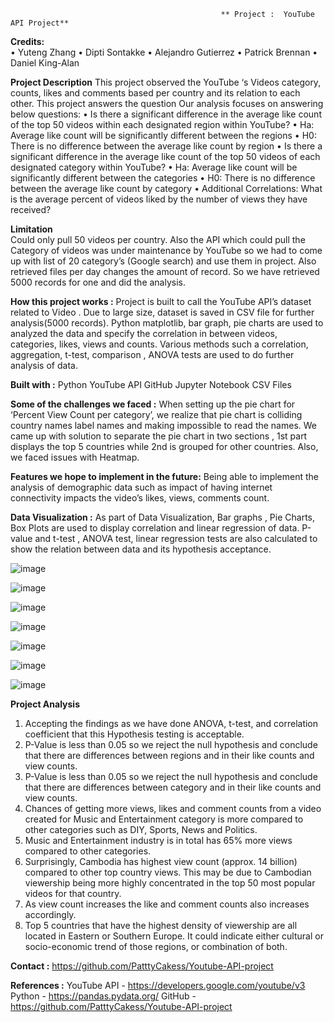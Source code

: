                                                    ** Project :  YouTube API Project**
**Credits:**  
•	Yuteng Zhang
•	Dipti Sontakke
•	Alejandro Gutierrez
•	Patrick Brennan
•	Daniel King-Alan


**Project Description**
This project observed the YouTube ‘s Videos category, counts, likes and comments based per country and its relation to each other. This project answers the question
Our analysis focuses on answering below questions:
•	Is there a significant difference in the average like count of the top 50 videos within each designated region within YouTube? 
•	Ha: Average like count will be significantly different between the regions 
•	H0: There is no difference between the average like count by region 
•	Is there a significant difference in the average like count of the top 50 videos of each designated category within YouTube? 
•	Ha: Average like count will be significantly different between the categories 
•	H0: There is no difference between the average like count by category 
•	Additional Correlations: 
What is the average percent of videos liked by the number of views they have received? 

**Limitation**   
Could only pull 50 videos per country. Also the API which could pull the Category of videos was under maintenance  by YouTube so we had to come up with list of 20 category’s (Google search) and use them in project. Also retrieved files per day changes the amount of record. So we have retrieved 5000 records for one and did the analysis.

**How this project works :** 
Project is built to call the YouTube API’s dataset related to Video . Due to large size,  dataset is saved in CSV file for further analysis(5000 records). Python matplotlib, bar graph, pie charts are used to analyzed the data and specify the correlation in between videos, categories, likes, views and counts. Various methods such a correlation, aggregation, t-test, comparison , ANOVA tests are used to do further analysis of data.

**Built with :**
Python 
YouTube API
GitHub
Jupyter Notebook
CSV Files

**Some of the challenges we faced :** 
When setting up the pie chart for ‘Percent View Count per category’, we realize that pie chart is colliding 	country names label names and making impossible to read the names. We came up with solution to 	separate the pie chart in two sections , 1st part displays the top 5 countries while 2nd is grouped for other       	countries. Also, we faced issues with Heatmap.

**Features we hope to implement in the future:**
Being able to implement the analysis of  demographic data  such as impact of having internet connectivity impacts the video’s likes, views, comments count.

**Data Visualization :**
As part of Data Visualization, Bar graphs , Pie Charts, Box Plots are used to display correlation and linear regression of data. P-value and t-test , ANOVA  test, linear regression tests are also calculated to show the relation between data and its hypothesis acceptance.

![image](https://user-images.githubusercontent.com/112952607/199349475-72270c04-68a7-4e91-afd6-8f12c7cae788.png)


![image](https://user-images.githubusercontent.com/112952607/199349492-fa91d4a3-e602-4ce6-82b1-e5a94b78986f.png)


![image](https://user-images.githubusercontent.com/112952607/199349506-a4139a2a-fed6-447b-8752-8b0463c83298.png)


![image](https://user-images.githubusercontent.com/112952607/199349525-c409162e-723f-43b7-a1f1-c8a0cd42b3ef.png)


![image](https://user-images.githubusercontent.com/112952607/199349545-c0935737-8dd7-48e0-97c0-69192c0dce1f.png)


![image](https://user-images.githubusercontent.com/112952607/199349565-3c1ceb17-e3e3-4b32-87c3-64da8044f16e.png)


![image](https://user-images.githubusercontent.com/112952607/199349582-ae9bc4ad-424f-4042-8dad-7867532847c1.png)



 
**Project Analysis**
1.	Accepting the findings as we have done ANOVA, t-test, and correlation coefficient that this Hypothesis testing is acceptable.
2.	P-Value is less than 0.05 so we reject the null hypothesis and conclude that there are differences between regions and in their like counts and view counts.
3.	P-Value is less than 0.05 so we reject the null hypothesis and conclude that there are differences between category and in their like counts and view counts.
4.	Chances of getting more views, likes and comment counts from a video created for Music and Entertainment category is more compared to other categories such as DIY, Sports, News and Politics. 
5.	Music and Entertainment industry is in total has 65% more views compared to other categories.
6.	Surprisingly, Cambodia has highest view count (approx. 14 billion) compared to other top country views. This may be due to Cambodian viewership being more highly concentrated in the top 50 most popular videos for that country.
7.	As view count increases the like and comment counts also increases accordingly.
8.	Top 5 countries that have the highest density of viewership are all located in Eastern or Southern Europe. It could indicate either cultural or socio-economic trend of those regions, or combination of both.

**Contact :**
https://github.com/PatttyCakess/Youtube-API-project

**References :**
YouTube API -  https://developers.google.com/youtube/v3
Python - https://pandas.pydata.org/
GitHub - https://github.com/PatttyCakess/Youtube-API-project

